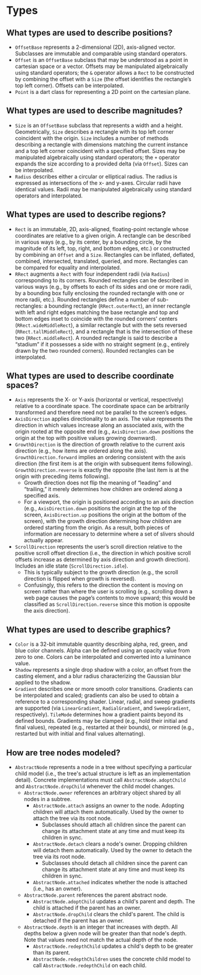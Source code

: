 # Types

## What types are used to describe positions?

* `OffsetBase` represents a 2-dimensional \(2D\), axis-aligned vector. Subclasses are immutable and comparable using standard operators.
* `Offset` is an `OffsetBase` subclass that may be understood as a point in cartesian space or a vector. Offsets may be manipulated algebraically using standard operators; the `&` operator allows a `Rect` to be constructed by combining the offset with a `Size` \(the offset identifies the rectangle’s top left corner\). Offsets can be interpolated.
* `Point` is a dart class for representing a 2D point on the cartesian plane.

## What types are used to describe magnitudes?

* `Size` is an `OffsetBase` subclass that represents a width and a height. Geometrically, `Size` describes a rectangle with its top left corner coincident with the origin. `Size` includes a number of methods describing a rectangle with dimensions matching the current instance and a top left corner coincident with a specified offset. Sizes may be manipulated algebraically using standard operators; the `+` operator expands the size according to a provided delta \(via `Offset`\). Sizes can be interpolated.
* `Radius` describes either a circular or elliptical radius. The radius is expressed as intersections of the x- and y-axes. Circular radii have identical values. Radii may be manipulated algebraically using standard operators and interpolated.

## What types are used to describe regions?

* `Rect` is an immutable, 2D, axis-aligned, floating-point rectangle whose coordinates are relative to a given origin. A rectangle can be described in various ways \(e.g., by its center, by a bounding circle, by the magnitude of its left, top, right, and bottom edges, etc.\) or constructed by combining an `Offset` and a `Size`. Rectangles can be inflated, deflated, combined, intersected, translated, queried, and more. Rectangles can be compared for equality and interpolated.
* `RRect` augments a `Rect` with four independent radii \(via `Radius`\) corresponding to its corners. Rounded rectangles can be described in various ways \(e.g., by offsets to each of its sides and one or more radii, by a bounding box fully enclosing the rounded rectangle with one or more radii, etc.\). Rounded rectangles define a number of sub-rectangles: a bounding rectangle \(`RRect.outerRect`\), an inner rectangle with left and right edges matching the base rectangle and top and bottom edges inset to coincide with the rounded corners' centers \(`RRect.wideMiddleRect`\), a similar rectangle but with the sets reversed \(`RRect.tallMiddleRect`\), and a rectangle that is the intersection of these two \(`RRect.middleRect`\). A rounded rectangle is said to describe a “stadium” if it possesses a side with no straight segment \(e.g., entirely drawn by the two rounded corners\). Rounded rectangles can be interpolated.

## What types are used to describe coordinate spaces?

* `Axis` represents the X- or Y-axis \(horizontal or vertical, respectively\) relative to a coordinate space. The coordinate space can be arbitrarily transformed and therefore need not be parallel to the screen’s edges.
* `AxisDirection` applies directionality to an axis. The value represents the direction in which values increase along an associated axis, with the origin rooted at the opposite end \(e.g., `AxisDirection.down` positions the origin at the top with positive values growing downward\).
* `GrowthDirection` is the direction of growth relative to the current axis direction \(e.g., how items are ordered along the axis\). `GrowthDirection.forward` implies an ordering consistent with the axis direction \(the first item is at the origin with subsequent items following\). `GrowthDirection.reverse` is exactly the opposite \(the last item is at the origin with preceding items following\).
  * Growth direction does not flip the meaning of “leading” and “trailing,” it merely determines how children are ordered along a specified axis.
  * For a viewport, the origin is positioned according to an axis direction \(e.g., `AxisDirection.down` positions the origin at the top of the screen, `AxisDirection.up` positions the origin at the bottom of the screen\), with the growth direction determining how children are ordered starting from the origin. As a result, both pieces of information are necessary to determine where a set of slivers should actually appear.
* `ScrollDirection` represents the user’s scroll direction relative to the positive scroll offset direction \(i.e., the direction in which positive scroll offsets increase as determined by axis direction and growth direction\). Includes an idle state \(`ScrollDirection.idle`\).
  * This is typically subject to the growth direction \(e.g., the scroll direction is flipped when growth is reversed\).
  * Confusingly, this refers to the direction the content is moving on screen rather than where the user is scrolling \(e.g., scrolling down a web page causes the page’s contents to move upward; this would be classified as `ScrollDirection.reverse` since this motion is opposite the axis direction\).

## What types are used to describe graphics?

* `Color` is a 32-bit immutable quantity describing alpha, red, green, and blue color channels. Alpha can be defined using an opacity value from zero to one. Colors can be interpolated and converted into a luminance value.
* `Shadow` represents a single drop shadow with a color, an offset from the casting element, and a blur radius characterizing the Gaussian blur applied to the shadow.
* `Gradient` describes one or more smooth color transitions. Gradients can be interpolated and scaled; gradients can also be used to obtain a reference to a corresponding shader. Linear, radial, and sweep gradients are supported \(via `LinearGradient`, `RadialGradient`, and `SweepGradient`, respectively\). `TileMode` determines how a gradient paints beyond its defined bounds. Gradients may be clamped \(e.g., hold their initial and final values\), repeated \(e.g., restarted at their bounds\), or mirrored \(e.g., restarted but with initial and final values alternating\).

## How are tree nodes modeled?

* `AbstractNode` represents a node in a tree without specifying a particular child model \(i.e., the tree's actual structure is left as an implementation detail\). Concrete implementations must call `AbstractNode.adoptChild` and `AbstractNode.dropChild` whenever the child model changes.
  * `AbstractNode.owner` references an arbitrary object shared by all nodes in a subtree.
    * `AbstractNode.attach` assigns an owner to the node. Adopting children will attach them automatically. Used by the owner to attach the tree via its root node.
      * Subclasses should attach all children since the parent can change its attachment state at any time and must keep its children in sync.
    * `AbstractNode.detach` clears a node's owner. Dropping children will detach them automatically. Used by the owner to detach the tree via its root node.
      * Subclasses should detach all children since the parent can change its attachment state at any time and must keep its children in sync.
    * `AbstractNode.attached` indicates whether the node is attached \(i.e., has an owner\).
  * `AbstractNode.parent` references the parent abstract node.
    * `AbstractNode.adoptChild` updates a child's parent and depth. The child is attached if the parent has an owner.
    * `AbstractNode.dropChild` clears the child's parent. The child is detached if the parent has an owner.
  * `AbstractNode.depth` is an integer that increases with depth. All depths below a given node will be greater than that node's depth. Note that values need not match the actual depth of the node.
    * `AbstractNode.redepthChild` updates a child's depth to be greater than its parent.
    * `AbstractNode.redepthChildren` uses the concrete child model to call `AbstractNode.redepthChild` on each child.

